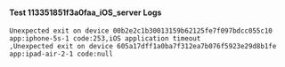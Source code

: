 #### Test 113351851f3a0faa_iOS_server Logs


```
Unexpected exit on device 00b2e2c1b30013159b62125fe7f097bdcc055c10 app:iphone-5s-1 code:253,iOS application timeout
,Unexpected exit on device 605a17dff1a0ba7f312ea7b076f5923e29d8b1fe app:ipad-air-2-1 code:null
```

